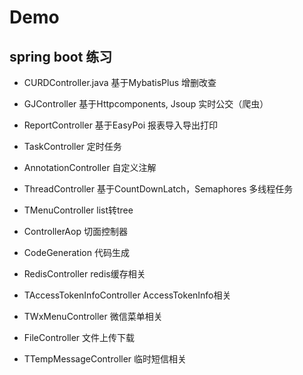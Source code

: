 # Demo

## spring boot 练习
* CURDController.java           基于MybatisPlus 增删改查
* GJController                  基于Httpcomponents, Jsoup 实时公交（爬虫）
* ReportController              基于EasyPoi 报表导入导出打印
* TaskController                定时任务
* AnnotationController          自定义注解
* ThreadController              基于CountDownLatch，Semaphores 多线程任务
* TMenuController               list转tree 
* ControllerAop                 切面控制器
* CodeGeneration                代码生成
* RedisController               redis缓存相关

* TAccessTokenInfoController    AccessTokenInfo相关
* TWxMenuController             微信菜单相关
* FileController                文件上传下载
* TTempMessageController        临时短信相关
